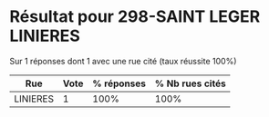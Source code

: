 # Résultat pour 298-SAINT LEGER LINIERES

Sur 1 réponses dont 1 avec une rue cité (taux réussite 100%)

| Rue | Vote | % réponses | % Nb rues cités|
|-----|------|------------|----------------|
| LINIERES | 1 | 100% | 100%|
